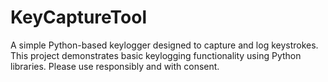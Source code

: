 # KeyCaptureTool
A simple Python-based keylogger designed to capture and log keystrokes. This project demonstrates basic keylogging functionality using Python libraries. Please use responsibly and with consent.
